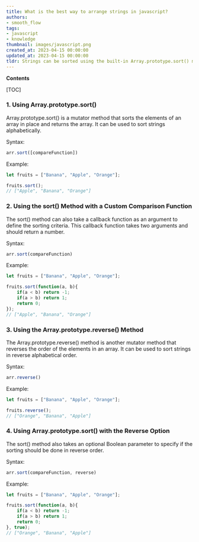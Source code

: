 ```yaml
---
title: What is the best way to arrange strings in javascript?
authors:
- smooth_flow
tags:
- javascript
- knowledge
thumbnail: images/javascript.png
created_at: 2023-04-15 00:00:00
updated_at: 2023-04-15 00:00:00
tldr: Strings can be sorted using the built-in Array.prototype.sort() method.
---
```


**Contents**

[TOC]

### 1. Using Array.prototype.sort()

Array.prototype.sort() is a mutator method that sorts the elements of an array in place and returns the array. It can be used to sort strings alphabetically.

Syntax:

```javascript
arr.sort([compareFunction])
```

Example:

```javascript
let fruits = ["Banana", "Apple", "Orange"];

fruits.sort(); 
// ["Apple", "Banana", "Orange"]
```

### 2. Using the sort() Method with a Custom Comparison Function

The sort() method can also take a callback function as an argument to define the sorting criteria. This callback function takes two arguments and should return a number.

Syntax:

```javascript
arr.sort(compareFunction)
```

Example:

```javascript
let fruits = ["Banana", "Apple", "Orange"];

fruits.sort(function(a, b){
    if(a < b) return -1;
    if(a > b) return 1;
    return 0;
}); 
// ["Apple", "Banana", "Orange"]
```

### 3. Using the Array.prototype.reverse() Method

The Array.prototype.reverse() method is another mutator method that reverses the order of the elements in an array. It can be used to sort strings in reverse alphabetical order.

Syntax:

```javascript
arr.reverse()
```

Example:

```javascript
let fruits = ["Banana", "Apple", "Orange"];

fruits.reverse(); 
// ["Orange", "Banana", "Apple"]
```

### 4. Using Array.prototype.sort() with the Reverse Option

The sort() method also takes an optional Boolean parameter to specify if the sorting should be done in reverse order.

Syntax:

```javascript
arr.sort(compareFunction, reverse)
```

Example:

```javascript
let fruits = ["Banana", "Apple", "Orange"];

fruits.sort(function(a, b){
    if(a < b) return -1;
    if(a > b) return 1;
    return 0;
}, true); 
// ["Orange", "Banana", "Apple"]
```

